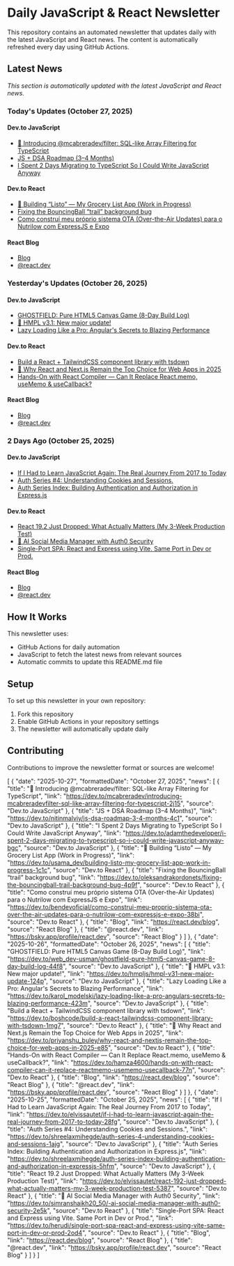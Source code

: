 # Daily JavaScript & React Newsletter

This repository contains an automated newsletter that updates daily with the latest JavaScript and React news. The content is automatically refreshed every day using GitHub Actions.

## Latest News

*This section is automatically updated with the latest JavaScript and React news.*

### Today's Updates (October 27, 2025)

#### Dev.to JavaScript

- [🚀 Introducing @mcabreradev/filter: SQL-like Array Filtering for TypeScript](https://dev.to/mcabreradev/introducing-mcabreradevfilter-sql-like-array-filtering-for-typescript-2j15)
- [JS + DSA Roadmap (3–4 Months)](https://dev.to/nitinmalviy/js-dsa-roadmap-3-4-months-4c1)
- [I Spent 2 Days Migrating to TypeScript So I Could Write JavaScript Anyway](https://dev.to/adamthedeveloper/i-spent-2-days-migrating-to-typescript-so-i-could-write-javascript-anyway-bgc)

#### Dev.to React

- [🧾 Building “Listo” — My Grocery List App (Work in Progress)](https://dev.to/usama_dev/building-listo-my-grocery-list-app-work-in-progress-1c1c)
- [Fixing the BouncingBall “trail” background bug](https://dev.to/oleksandrakordonets/fixing-the-bouncingball-trail-background-bug-4p9f)
- [Como construí meu próprio sistema OTA (Over-the-Air Updates) para o Nutrilow com ExpressJS e Expo](https://dev.to/bendevoficial/como-construi-meu-proprio-sistema-ota-over-the-air-updates-para-o-nutrilow-com-expressjs-e-expo-38bi)

#### React Blog

- [Blog](https://react.dev/blog)
- [@react.dev](https://bsky.app/profile/react.dev)

### Yesterday's Updates (October 26, 2025)

#### Dev.to JavaScript

- [GHOSTFIELD: Pure HTML5 Canvas Game (8-Day Build Log)](https://dev.to/web_dev-usman/ghostfield-pure-html5-canvas-game-8-day-build-log-44f8)
- [📢 HMPL v3.1: New major update!](https://dev.to/hmpljs/hmpl-v31-new-major-update-124p)
- [Lazy Loading Like a Pro: Angular's Secrets to Blazing Performance](https://dev.to/karol_modelski/lazy-loading-like-a-pro-angulars-secrets-to-blazing-performance-423m)

#### Dev.to React

- [Build a React + TailwindCSS component library with tsdown](https://dev.to/boshcode/build-a-react-tailwindcss-component-library-with-tsdown-1mg7)
- [🚀 Why React and Next.js Remain the Top Choice for Web Apps in 2025](https://dev.to/priyanshu_buley/why-react-and-nextjs-remain-the-top-choice-for-web-apps-in-2025-e85)
- [Hands-On with React Compiler — Can It Replace React.memo, useMemo & useCallback?](https://dev.to/hamza4600/hands-on-with-react-compiler-can-it-replace-reactmemo-usememo-usecallback-77n)

#### React Blog

- [Blog](https://react.dev/blog)
- [@react.dev](https://bsky.app/profile/react.dev)

### 2 Days Ago (October 25, 2025)

#### Dev.to JavaScript

- [If I Had to Learn JavaScript Again: The Real Journey From 2017 to Today](https://dev.to/elvissautet/if-i-had-to-learn-javascript-again-the-real-journey-from-2017-to-today-28fg)
- [Auth Series #4: Understanding Cookies and Sessions.](https://dev.to/shreelaxmihegde/auth-series-4-understanding-cookies-and-sessions-1ajg)
- [Auth Series Index: Building Authentication and Authorization in Express.js](https://dev.to/shreelaxmihegde/auth-series-index-building-authentication-and-authorization-in-expressjs-5hfm)

#### Dev.to React

- [React 19.2 Just Dropped: What Actually Matters (My 3-Week Production Test)](https://dev.to/elvissautet/react-192-just-dropped-what-actually-matters-my-3-week-production-test-5387)
- [🚀 AI Social Media Manager with Auth0 Security](https://dev.to/simranshaikh20_50/-ai-social-media-manager-with-auth0-security-2e5k)
- [Single-Port SPA: React and Express using Vite. Same Port in Dev or Prod.](https://dev.to/herudi/single-port-spa-react-and-express-using-vite-same-port-in-dev-or-prod-2od4)

#### React Blog

- [Blog](https://react.dev/blog)
- [@react.dev](https://bsky.app/profile/react.dev)

## How It Works

This newsletter uses:
- GitHub Actions for daily automation
- JavaScript to fetch the latest news from relevant sources
- Automatic commits to update this README.md file

## Setup

To set up this newsletter in your own repository:

1. Fork this repository
2. Enable GitHub Actions in your repository settings
3. The newsletter will automatically update daily

## Contributing

Contributions to improve the newsletter format or sources are welcome!

<!-- NEWS_DATA_START -->
[
  {
    "date": "2025-10-27",
    "formattedDate": "October 27, 2025",
    "news": [
      {
        "title": "🚀 Introducing @mcabreradev/filter: SQL-like Array Filtering for TypeScript",
        "link": "https://dev.to/mcabreradev/introducing-mcabreradevfilter-sql-like-array-filtering-for-typescript-2j15",
        "source": "Dev.to JavaScript"
      },
      {
        "title": "JS + DSA Roadmap (3–4 Months)",
        "link": "https://dev.to/nitinmalviy/js-dsa-roadmap-3-4-months-4c1",
        "source": "Dev.to JavaScript"
      },
      {
        "title": "I Spent 2 Days Migrating to TypeScript So I Could Write JavaScript Anyway",
        "link": "https://dev.to/adamthedeveloper/i-spent-2-days-migrating-to-typescript-so-i-could-write-javascript-anyway-bgc",
        "source": "Dev.to JavaScript"
      },
      {
        "title": "🧾 Building “Listo” — My Grocery List App (Work in Progress)",
        "link": "https://dev.to/usama_dev/building-listo-my-grocery-list-app-work-in-progress-1c1c",
        "source": "Dev.to React"
      },
      {
        "title": "Fixing the BouncingBall “trail” background bug",
        "link": "https://dev.to/oleksandrakordonets/fixing-the-bouncingball-trail-background-bug-4p9f",
        "source": "Dev.to React"
      },
      {
        "title": "Como construí meu próprio sistema OTA (Over-the-Air Updates) para o Nutrilow com ExpressJS e Expo",
        "link": "https://dev.to/bendevoficial/como-construi-meu-proprio-sistema-ota-over-the-air-updates-para-o-nutrilow-com-expressjs-e-expo-38bi",
        "source": "Dev.to React"
      },
      {
        "title": "Blog",
        "link": "https://react.dev/blog",
        "source": "React Blog"
      },
      {
        "title": "@react.dev",
        "link": "https://bsky.app/profile/react.dev",
        "source": "React Blog"
      }
    ]
  },
  {
    "date": "2025-10-26",
    "formattedDate": "October 26, 2025",
    "news": [
      {
        "title": "GHOSTFIELD: Pure HTML5 Canvas Game (8-Day Build Log)",
        "link": "https://dev.to/web_dev-usman/ghostfield-pure-html5-canvas-game-8-day-build-log-44f8",
        "source": "Dev.to JavaScript"
      },
      {
        "title": "📢 HMPL v3.1: New major update!",
        "link": "https://dev.to/hmpljs/hmpl-v31-new-major-update-124p",
        "source": "Dev.to JavaScript"
      },
      {
        "title": "Lazy Loading Like a Pro: Angular's Secrets to Blazing Performance",
        "link": "https://dev.to/karol_modelski/lazy-loading-like-a-pro-angulars-secrets-to-blazing-performance-423m",
        "source": "Dev.to JavaScript"
      },
      {
        "title": "Build a React + TailwindCSS component library with tsdown",
        "link": "https://dev.to/boshcode/build-a-react-tailwindcss-component-library-with-tsdown-1mg7",
        "source": "Dev.to React"
      },
      {
        "title": "🚀 Why React and Next.js Remain the Top Choice for Web Apps in 2025",
        "link": "https://dev.to/priyanshu_buley/why-react-and-nextjs-remain-the-top-choice-for-web-apps-in-2025-e85",
        "source": "Dev.to React"
      },
      {
        "title": "Hands-On with React Compiler — Can It Replace React.memo, useMemo & useCallback?",
        "link": "https://dev.to/hamza4600/hands-on-with-react-compiler-can-it-replace-reactmemo-usememo-usecallback-77n",
        "source": "Dev.to React"
      },
      {
        "title": "Blog",
        "link": "https://react.dev/blog",
        "source": "React Blog"
      },
      {
        "title": "@react.dev",
        "link": "https://bsky.app/profile/react.dev",
        "source": "React Blog"
      }
    ]
  },
  {
    "date": "2025-10-25",
    "formattedDate": "October 25, 2025",
    "news": [
      {
        "title": "If I Had to Learn JavaScript Again: The Real Journey From 2017 to Today",
        "link": "https://dev.to/elvissautet/if-i-had-to-learn-javascript-again-the-real-journey-from-2017-to-today-28fg",
        "source": "Dev.to JavaScript"
      },
      {
        "title": "Auth Series #4: Understanding Cookies and Sessions.",
        "link": "https://dev.to/shreelaxmihegde/auth-series-4-understanding-cookies-and-sessions-1ajg",
        "source": "Dev.to JavaScript"
      },
      {
        "title": "Auth Series Index: Building Authentication and Authorization in Express.js",
        "link": "https://dev.to/shreelaxmihegde/auth-series-index-building-authentication-and-authorization-in-expressjs-5hfm",
        "source": "Dev.to JavaScript"
      },
      {
        "title": "React 19.2 Just Dropped: What Actually Matters (My 3-Week Production Test)",
        "link": "https://dev.to/elvissautet/react-192-just-dropped-what-actually-matters-my-3-week-production-test-5387",
        "source": "Dev.to React"
      },
      {
        "title": "🚀 AI Social Media Manager with Auth0 Security",
        "link": "https://dev.to/simranshaikh20_50/-ai-social-media-manager-with-auth0-security-2e5k",
        "source": "Dev.to React"
      },
      {
        "title": "Single-Port SPA: React and Express using Vite. Same Port in Dev or Prod.",
        "link": "https://dev.to/herudi/single-port-spa-react-and-express-using-vite-same-port-in-dev-or-prod-2od4",
        "source": "Dev.to React"
      },
      {
        "title": "Blog",
        "link": "https://react.dev/blog",
        "source": "React Blog"
      },
      {
        "title": "@react.dev",
        "link": "https://bsky.app/profile/react.dev",
        "source": "React Blog"
      }
    ]
  }
]
<!-- NEWS_DATA_END -->
